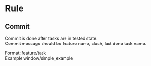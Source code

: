 # Rule

## Commit

Commit is done after tasks are in tested state.  
Commit message should be feature name, slash, last done task name.  

Format: feature/task  
Example window/simple_example